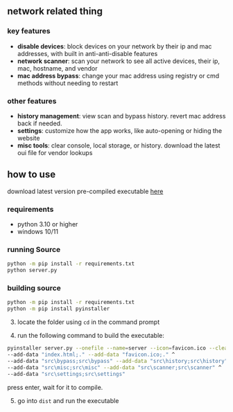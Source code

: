 ## network related thing

### key features

- **disable devices**: block devices on your network by their ip and mac addresses, with built in anti-anti-disable features
- **network scanner**: scan your network to see all active devices, their ip, mac, hostname, and vendor
- **mac address bypass**: change your mac address using registry or cmd methods without needing to restart

### other features

- **history management**: view scan and bypass history. revert mac address back if needed.
- **settings**: customize how the app works, like auto-opening or hiding the website
- **misc tools**: clear console, local storage, or history. download the latest oui file for vendor lookups


## how to use

download latest version pre-compiled executable [here](https://github.com/countervolts/network-related-thing/releases)

### requirements

- python 3.10 or higher
- windows 10/11

### running Source

```sh
python -m pip install -r requirements.txt
python server.py
```

### building source

```sh
python -m pip install -r requirements.txt
python -m pip install pyinstaller
```

3. locate the folder using `cd` in the command prompt

4. run the following command to build the executable:

```sh
pyinstaller server.py --onefile --name=server --icon=favicon.ico --clean --noconfirm ^
--add-data "index.html;." --add-data "favicon.ico;." ^
--add-data "src\bypass;src\bypass" --add-data "src\history;src\history" ^
--add-data "src\misc;src\misc" --add-data "src\scanner;src\scanner" ^
--add-data "src\settings;src\settings"
```

press enter, wait for it to compile.

5. go into `dist` and run the executable